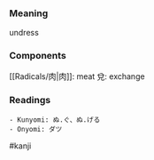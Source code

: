 ### Meaning

undress

### Components

[[Radicals/肉|肉]]: meat 兌: exchange

### Readings

```
- Kunyomi: ぬ.ぐ、ぬ.げる
- Onyomi: ダツ
```

#kanji